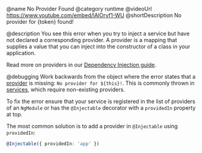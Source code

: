 @name No Provider Found
@category runtime
@videoUrl https://www.youtube.com/embed/lAlOryf1-WU
@shortDescription No provider for {token} found!

@description
You see this error when you try to inject a service but have not declared a corresponding provider. A provider is a mapping that supplies a value that you can inject into the constructor of a class in your application. 

Read more on providers in our [Dependency Injection guide](https://angular.io/guide/dependency-injection).

@debugging
Work backwards from the object where the error states that a [provider](https://angular.io/guide/architecture-services) is missing: `No provider for ${this}!`. This is commonly thrown in [services](https://angular.io/tutorial/toh-pt4), which require non-existing providers.  

To fix the error ensure that your service is registered in the list of providers of an `NgModule` or has the `@Injectable` decorator with a `providedIn` property at top.

The most common solution is to add a provider in `@Injectable` using `providedIn`:

```typescript
@Injectable({ providedIn: 'app' })
```